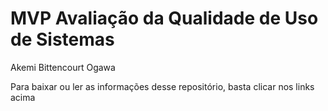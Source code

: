 # MVP Avaliação da Qualidade de Uso de Sistemas

Akemi Bittencourt Ogawa


Para baixar ou ler as informações desse repositório, basta clicar nos links acima
